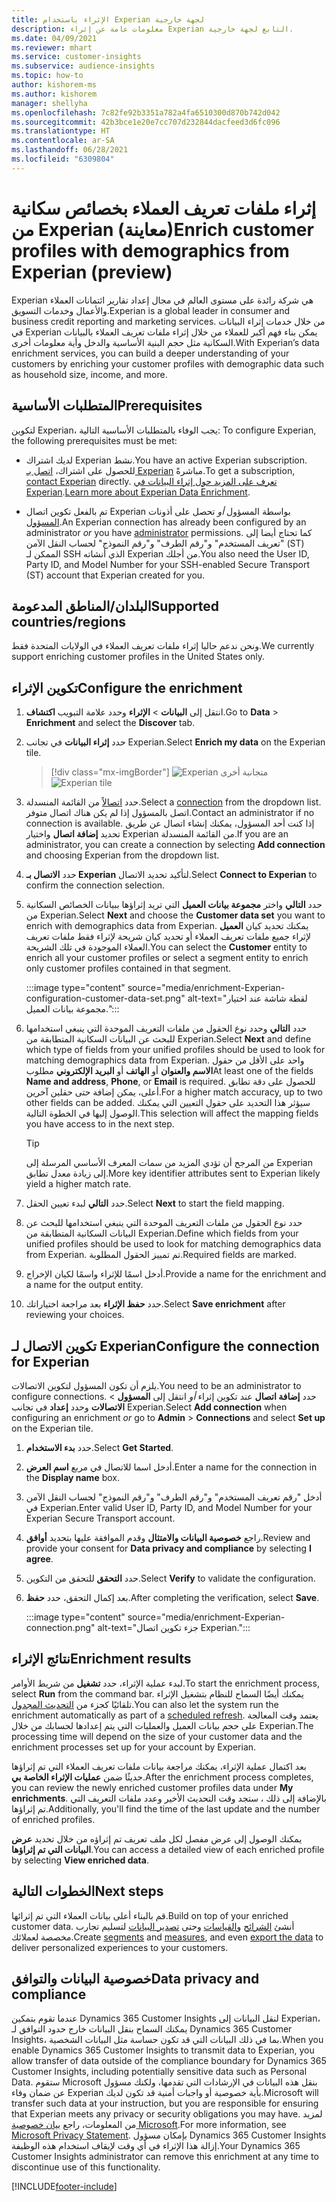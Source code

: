 ```yaml
---
title: الإثراء باستخدام Experian لجهة خارجية
description: معلومات عامة عن إثراء Experian التابع لجهة خارجية.
ms.date: 04/09/2021
ms.reviewer: mhart
ms.service: customer-insights
ms.subservice: audience-insights
ms.topic: how-to
author: kishorem-ms
ms.author: kishorem
manager: shellyha
ms.openlocfilehash: 7c82fe92b3351a782a4fa6510300d870b742d042
ms.sourcegitcommit: 42b3bce1e20e7cc707d232844dacfeed3d6fc096
ms.translationtype: HT
ms.contentlocale: ar-SA
ms.lasthandoff: 06/28/2021
ms.locfileid: "6309804"
---
```

# <a name="enrich-customer-profiles-with-demographics-from-experian-preview"></a><span data-ttu-id="3f259-103">إثراء ملفات تعريف العملاء بخصائص سكانية من Experian (معاينة)</span><span class="sxs-lookup"><span data-stu-id="3f259-103">Enrich customer profiles with demographics from Experian (preview)</span></span>

<span data-ttu-id="3f259-104">Experian هي شركة رائدة على مستوى العالم في مجال إعداد تقارير ائتمانات العملاء والأعمال وخدمات التسويق.</span><span class="sxs-lookup"><span data-stu-id="3f259-104">Experian is a global leader in consumer and business credit reporting and marketing services.</span></span> <span data-ttu-id="3f259-105">من خلال خدمات إثراء البيانات في Experian يمكن بناء فهم أكبر للعملاء من خلال إثراء ملفات تعريف العملاء بالبيانات السكانية مثل حجم البنية الأساسية والدخل وأية معلومات أخرى.</span><span class="sxs-lookup"><span data-stu-id="3f259-105">With Experian’s data enrichment services, you can build a deeper understanding of your customers by enriching your customer profiles with demographic data such as household size, income, and more.</span></span>

## <a name="prerequisites"></a><span data-ttu-id="3f259-106">المتطلبات الأساسية</span><span class="sxs-lookup"><span data-stu-id="3f259-106">Prerequisites</span></span>

<span data-ttu-id="3f259-107">لتكوين Experian، يجب الوفاء بالمتطلبات الأساسية التالية: </span><span class="sxs-lookup"><span data-stu-id="3f259-107">To configure Experian, the following prerequisites must be met:</span></span>

- <span data-ttu-id="3f259-108">لديك اشتراك Experian نشط.</span><span class="sxs-lookup"><span data-stu-id="3f259-108">You have an active Experian subscription.</span></span> <span data-ttu-id="3f259-109">للحصول على اشتراك، [اتصل بـ Experian](https://www.experian.com/marketing-services/contact) مباشرةً.</span><span class="sxs-lookup"><span data-stu-id="3f259-109">To get a subscription, [contact Experian](https://www.experian.com/marketing-services/contact) directly.</span></span> <span data-ttu-id="3f259-110">[تعرف على المزيد حول إثراء البيانات في Experian](https://www.experian.com/marketing-services/microsoft?cmpid=ems_web_mci_cdppage).</span><span class="sxs-lookup"><span data-stu-id="3f259-110">[Learn more about Experian Data Enrichment](https://www.experian.com/marketing-services/microsoft?cmpid=ems_web_mci_cdppage).</span></span>

- <span data-ttu-id="3f259-111">تم بالفعل تكوين اتصال Experian بواسطة المسؤول *أو* تحصل على أذونات [المسؤول](permissions.md#administrator).</span><span class="sxs-lookup"><span data-stu-id="3f259-111">An Experian connection has already been configured by an administrator *or* you have [administrator](permissions.md#administrator) permissions.</span></span> <span data-ttu-id="3f259-112">كما تحتاج أيضا إلى "تعريف المستخدم" و"رقم الطرف" و"رقم النموذج" لحساب النقل الآمن (ST) الممكن لـ SSH الذي أنشاته Experian من أجلك.</span><span class="sxs-lookup"><span data-stu-id="3f259-112">You also need the User ID, Party ID, and Model Number for your SSH-enabled Secure Transport (ST) account that Experian created for you.</span></span>

## <a name="supported-countriesregions"></a><span data-ttu-id="3f259-113">البلدان/المناطق المدعومة</span><span class="sxs-lookup"><span data-stu-id="3f259-113">Supported countries/regions</span></span>

<span data-ttu-id="3f259-114">ونحن ندعم حاليا إثراء ملفات تعريف العملاء في الولايات المتحدة فقط.</span><span class="sxs-lookup"><span data-stu-id="3f259-114">We currently support enriching customer profiles in the United States only.</span></span>

## <a name="configure-the-enrichment"></a><span data-ttu-id="3f259-115">تكوين الإثراء</span><span class="sxs-lookup"><span data-stu-id="3f259-115">Configure the enrichment</span></span>

1. <span data-ttu-id="3f259-116">انتقل إلى **البيانات** > **الإثراء** وحدد علامة التبويب **اكتشاف**.</span><span class="sxs-lookup"><span data-stu-id="3f259-116">Go to **Data** > **Enrichment** and select the **Discover** tab.</span></span>

1. <span data-ttu-id="3f259-117">حدد **إثراء البيانات** في تجانب Experian.</span><span class="sxs-lookup"><span data-stu-id="3f259-117">Select **Enrich my data** on the Experian tile.</span></span>

   > [!div class="mx-imgBorder"]
   > <span data-ttu-id="3f259-118">![Experian متجانبة أخرى](media/experian-tile.png "Experian tile")</span><span class="sxs-lookup"><span data-stu-id="3f259-118">![Experian tile](media/experian-tile.png "Experian tile")</span></span>
   > 

1. <span data-ttu-id="3f259-119">حدد [اتصالاً](connections.md) من القائمة المنسدلة.</span><span class="sxs-lookup"><span data-stu-id="3f259-119">Select a [connection](connections.md) from the dropdown list.</span></span> <span data-ttu-id="3f259-120">اتصل بالمسؤول إذا لم يكن هناك اتصال متوفر.</span><span class="sxs-lookup"><span data-stu-id="3f259-120">Contact an administrator if no connection is available.</span></span> <span data-ttu-id="3f259-121">إذا كنت أحد المسؤول، يمكنك إنشاء اتصال عن طريق تحديد **إضافة اتصال** واختيار Experian من القائمة المنسدلة.</span><span class="sxs-lookup"><span data-stu-id="3f259-121">If you are an administrator, you can create a connection by selecting **Add connection** and choosing Experian from the dropdown list.</span></span> 

1. <span data-ttu-id="3f259-122">حدد **الاتصال بـ Experian** لتأكيد تحديد الاتصال.</span><span class="sxs-lookup"><span data-stu-id="3f259-122">Select **Connect to Experian** to confirm the connection selection.</span></span>

1.  <span data-ttu-id="3f259-123">حدد **التالي** واختر **مجموعة بيانات العميل** التي تريد إثراؤها ببيانات الخصائص السكانية من Experian.</span><span class="sxs-lookup"><span data-stu-id="3f259-123">Select **Next** and choose the **Customer data set** you want to enrich with demographics data from Experian.</span></span> <span data-ttu-id="3f259-124">يمكنك تحديد كيان **العميل** لإثراء جميع ملفات تعريف العملاء أو تحديد كيان شريحة لإثراء فقط ملفات تعريف العملاء الموجودة في تلك الشريحة.</span><span class="sxs-lookup"><span data-stu-id="3f259-124">You can select the **Customer** entity to enrich all your customer profiles or select a segment entity to enrich only customer profiles contained in that segment.</span></span>

    :::image type="content" source="media/enrichment-Experian-configuration-customer-data-set.png" alt-text="لقطة شاشة عند اختيار مجموعة بيانات العميل.":::

1. <span data-ttu-id="3f259-126">حدد **التالي** وحدد نوع الحقول من ملفات التعريف الموحدة التي ينبغي استخدامها للبحث عن البيانات السكانية المتطابقة من Experian.</span><span class="sxs-lookup"><span data-stu-id="3f259-126">Select **Next** and define which type of fields from your unified profiles should be used to look for matching demographics data from Experian.</span></span> <span data-ttu-id="3f259-127">واحد على الأقل من حقول **الاسم والعنوان** أو **الهاتف** أو **البريد الإلكتروني** مطلوب</span><span class="sxs-lookup"><span data-stu-id="3f259-127">At least one of the fields **Name and address**, **Phone**, or **Email** is required.</span></span> <span data-ttu-id="3f259-128">للحصول على دقة تطابق أعلى، يمكن إضافة حتى حقلين آخرين.</span><span class="sxs-lookup"><span data-stu-id="3f259-128">For a higher match accuracy, up to two other fields can be added.</span></span> <span data-ttu-id="3f259-129">سيؤثر هذا التحديد على حقول التعيين التي يمكنك الوصول إليها في الخطوة التالية.</span><span class="sxs-lookup"><span data-stu-id="3f259-129">This selection will affect the mapping fields you have access to in the next step.</span></span>

    > [!TIP]
    > <span data-ttu-id="3f259-130">من المرجح أن تؤدي المزيد من سمات المعرف الأساسي المرسلة إلى Experian إلى زيادة معدل تطابق.</span><span class="sxs-lookup"><span data-stu-id="3f259-130">More key identifier attributes sent to Experian likely yield a higher match rate.</span></span>

1. <span data-ttu-id="3f259-131">حدد **التالي** لبدء تعيين الحقل.</span><span class="sxs-lookup"><span data-stu-id="3f259-131">Select **Next** to start the field mapping.</span></span>

1. <span data-ttu-id="3f259-132">حدد نوع الحقول من ملفات التعريف الموحدة التي ينبغي استخدامها للبحث عن البيانات السكانية المتطابقة من Experian.</span><span class="sxs-lookup"><span data-stu-id="3f259-132">Define which fields from your unified profiles should be used to look for matching demographics data from Experian.</span></span> <span data-ttu-id="3f259-133">تم تمييز الحقول المطلوبة.</span><span class="sxs-lookup"><span data-stu-id="3f259-133">Required fields are marked.</span></span>

1. <span data-ttu-id="3f259-134">أدخل اسمًا للإثراء واسمًا لكيان الإخراج.</span><span class="sxs-lookup"><span data-stu-id="3f259-134">Provide a name for the enrichment and a name for the output entity.</span></span>

1. <span data-ttu-id="3f259-135">حدد **حفظ الإثراء** بعد مراجعة اختياراتك.</span><span class="sxs-lookup"><span data-stu-id="3f259-135">Select **Save enrichment** after reviewing your choices.</span></span>

## <a name="configure-the-connection-for-experian"></a><span data-ttu-id="3f259-136">تكوين الاتصال لـ Experian</span><span class="sxs-lookup"><span data-stu-id="3f259-136">Configure the connection for Experian</span></span> 

<span data-ttu-id="3f259-137">يلزم أن تكون المسؤول لتكوين الاتصالات.</span><span class="sxs-lookup"><span data-stu-id="3f259-137">You need to be an administrator to configure connections.</span></span> <span data-ttu-id="3f259-138">حدد **إضافة اتصال** عند تكوين إثراء *أو* انتقل إلى **المسؤول** > **الاتصالات** وحدد **إعداد** في تجانب Experian.</span><span class="sxs-lookup"><span data-stu-id="3f259-138">Select **Add connection** when configuring an enrichment *or* go to **Admin** > **Connections** and select **Set up** on the Experian tile.</span></span>

1. <span data-ttu-id="3f259-139">حدد **بدء الاستخدام‬**.</span><span class="sxs-lookup"><span data-stu-id="3f259-139">Select **Get Started**.</span></span>

1. <span data-ttu-id="3f259-140">أدخل اسما للاتصال في مربع **اسم العرض**.</span><span class="sxs-lookup"><span data-stu-id="3f259-140">Enter a name for the connection in the **Display name** box.</span></span>

1. <span data-ttu-id="3f259-141">أدخل "رقم تعريف المستخدم" و"رقم الطرف" و"رقم النموذج" لحساب النقل الآمن في Experian.</span><span class="sxs-lookup"><span data-stu-id="3f259-141">Enter valid User ID, Party ID, and Model Number for your Experian Secure Transport account.</span></span>

1. <span data-ttu-id="3f259-142">راجع **خصوصية البيانات والامتثال** وقدم الموافقة عليها بتحديد **أوافق**.</span><span class="sxs-lookup"><span data-stu-id="3f259-142">Review and provide your consent for **Data privacy and compliance** by selecting **I agree**.</span></span>

1. <span data-ttu-id="3f259-143">حدد **التحقق** للتحقق من التكوين.</span><span class="sxs-lookup"><span data-stu-id="3f259-143">Select **Verify** to validate the configuration.</span></span>

1. <span data-ttu-id="3f259-144">بعد إكمال التحقق، حدد **حفظ**.</span><span class="sxs-lookup"><span data-stu-id="3f259-144">After completing the verification, select **Save**.</span></span>
   
   :::image type="content" source="media/enrichment-Experian-connection.png" alt-text="جزء تكوين اتصال Experian.":::

## <a name="enrichment-results"></a><span data-ttu-id="3f259-146">نتائج الإثراء</span><span class="sxs-lookup"><span data-stu-id="3f259-146">Enrichment results</span></span>

<span data-ttu-id="3f259-147">لبدء عملية الإثراء، حدد **تشغيل** من شريط الأوامر.</span><span class="sxs-lookup"><span data-stu-id="3f259-147">To start the enrichment process, select **Run** from the command bar.</span></span> <span data-ttu-id="3f259-148">يمكنك أيضًا السماح للنظام بتشغيل الإثراء تلقائيًا كجزء من [التحديث المجدول](system.md#schedule-tab).</span><span class="sxs-lookup"><span data-stu-id="3f259-148">You can also let the system run the enrichment automatically as part of a [scheduled refresh](system.md#schedule-tab).</span></span> <span data-ttu-id="3f259-149">يعتمد وقت المعالجة على حجم بيانات العميل والعمليات التي يتم إعدادها لحسابك من خلال Experian.</span><span class="sxs-lookup"><span data-stu-id="3f259-149">The processing time will depend on the size of your customer data and the enrichment processes set up for your account by Experian.</span></span>

<span data-ttu-id="3f259-150">بعد اكتمال عملية الإثراء، يمكنك مراجعة بيانات ملفات تعريف العملاء التي تم إثراؤها حديثًا ضمن **عمليات الإثراء الخاصة بي**.</span><span class="sxs-lookup"><span data-stu-id="3f259-150">After the enrichment process completes, you can review the newly enriched customer profiles data under **My enrichments**.</span></span> <span data-ttu-id="3f259-151">بالإضافة إلى ذلك ، ستجد وقت التحديث الأخير وعدد ملفات التعريف التي تم إثراؤها.</span><span class="sxs-lookup"><span data-stu-id="3f259-151">Additionally, you'll find the time of the last update and the number of enriched profiles.</span></span>

<span data-ttu-id="3f259-152">يمكنك الوصول إلى عرض مفصل لكل ملف تعريف تم إثراؤه من خلال تحديد **عرض البيانات التي تم إثراؤها**.</span><span class="sxs-lookup"><span data-stu-id="3f259-152">You can access a detailed view of each enriched profile by selecting **View enriched data**.</span></span>

## <a name="next-steps"></a><span data-ttu-id="3f259-153">الخطوات التالية</span><span class="sxs-lookup"><span data-stu-id="3f259-153">Next steps</span></span>

<span data-ttu-id="3f259-154">قم بالبناء أعلى بيانات العملاء التي تم إثرائها.</span><span class="sxs-lookup"><span data-stu-id="3f259-154">Build on top of your enriched customer data.</span></span> <span data-ttu-id="3f259-155">أنشئ [الشرائح](segments.md) و[القياسات](measures.md) وحتى [تصدير البيانات](export-destinations.md) لتسليم تجارب مخصصة لعملائك.</span><span class="sxs-lookup"><span data-stu-id="3f259-155">Create [segments](segments.md) and [measures](measures.md), and even [export the data](export-destinations.md) to deliver personalized experiences to your customers.</span></span>

## <a name="data-privacy-and-compliance"></a><span data-ttu-id="3f259-156">خصوصية البيانات والتوافق</span><span class="sxs-lookup"><span data-stu-id="3f259-156">Data privacy and compliance</span></span>

<span data-ttu-id="3f259-157">عندما تقوم بتمكين Dynamics 365 Customer Insights لنقل البيانات إلى Experian، يمكنك السماح بنقل البيانات خارج حدود التوافق لـ Dynamics 365 Customer Insights، بما في ذلك البيانات التي قد تكون حساسة مثل البيانات الشخصية.</span><span class="sxs-lookup"><span data-stu-id="3f259-157">When you enable Dynamics 365 Customer Insights to transmit data to Experian, you allow transfer of data outside of the compliance boundary for Dynamics 365 Customer Insights, including potentially sensitive data such as Personal Data.</span></span> <span data-ttu-id="3f259-158">ستقوم Microsoft بنقل هذه البيانات في الإرشادات التي تقدمها، ولكنك مسؤول عن ضمان وفاء Experian بأية خصوصية أو واجبات أمنية قد تكون لديك.</span><span class="sxs-lookup"><span data-stu-id="3f259-158">Microsoft will transfer such data at your instruction, but you are responsible for ensuring that Experian meets any privacy or security obligations you may have.</span></span> <span data-ttu-id="3f259-159">لمزيد من المعلومات، راجع [بيان خصوصية Microsoft](https://go.microsoft.com/fwlink/?linkid=396732).</span><span class="sxs-lookup"><span data-stu-id="3f259-159">For more information, see [Microsoft Privacy Statement](https://go.microsoft.com/fwlink/?linkid=396732).</span></span>
<span data-ttu-id="3f259-160">بإمكان مسؤول Dynamics 365 Customer Insights إزالة هذا الإثراء في أي وقت لإيقاف استخدام هذه الوظيفة.</span><span class="sxs-lookup"><span data-stu-id="3f259-160">Your Dynamics 365 Customer Insights administrator can remove this enrichment at any time to discontinue use of this functionality.</span></span>


[!INCLUDE[footer-include](../includes/footer-banner.md)]
